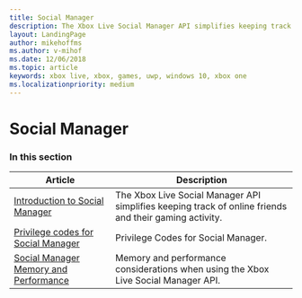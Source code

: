 ```yaml
---
title: Social Manager
description: The Xbox Live Social Manager API simplifies keeping track of online friends and their gaming activity.
layout: LandingPage
author: mikehoffms
ms.author: v-mihof
ms.date: 12/06/2018
ms.topic: article
keywords: xbox live, xbox, games, uwp, windows 10, xbox one
ms.localizationpriority: medium
---
```


# Social Manager


### In this section

| Article | Description |
|---------|-------------|
| [Introduction to Social Manager](intro-to-social-manager.md) | The Xbox Live Social Manager API simplifies keeping track of online friends and their gaming activity. |
| [Privilege codes for Social Manager](../features/social/friends-list/social-manager/privilege-codes.md) | Privilege Codes for Social Manager. |
| [Social Manager Memory and Performance](social-manager-memory-and-performance-overview.md) | Memory and performance considerations when using the Xbox Live Social Manager API. |
